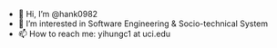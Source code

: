 - 👋 Hi, I’m @hank0982
- 👀 I’m interested in Software Engineering & Socio-technical System
- 📫 How to reach me: yihungc1 at uci.edu

<!---
hank0982/hank0982 is a ✨ special ✨ repository because its `README.md` (this file) appears on your GitHub profile.
You can click the Preview link to take a look at your changes.
--->

